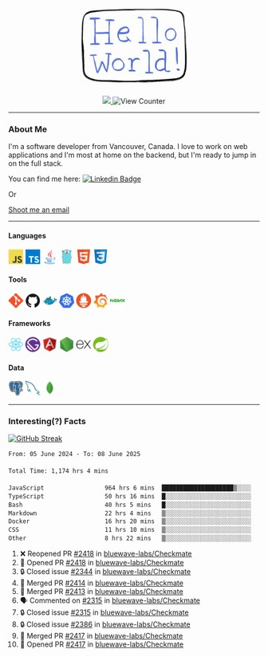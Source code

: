 <div align="center">
    <img src="./img/hello_world.webp" height="200px" width="">
    <div>
        <a href="https://www.linkedin.com/in/ajhollid">
            <img src="https://img.shields.io/badge/LinkedIn-blue"/>
        </a>
        <img src="https://komarev.com/ghpvc/?username=ajhollid&color=yellow" alt="View Counter">
    </div>
</div>

---

### About Me

I'm a software developer from Vancouver, Canada. I love to work on web applications and I'm most at home on the backend, but I'm ready to jump in on the full stack.

You can find me here: [![Linkedin Badge](https://img.shields.io/badge/-ajhollid-blue?style=flat&logo=Linkedin&logoColor=white)](https://www.linkedin.com/in/ajhollid)

Or

[Shoot me an email](mailto:ajhollid@gmail.com)

---

#### Languages

<div>
    <img src="./img/devicons/javascript-original.svg" width=30 height=30 alt="JavaScript">
    <img src="/img/devicons/typescript-original.svg" width=30 height=30 alt="TypeScript">
    <img src="./img/devicons/java-original.svg" width=30 height=30 alt="Java">
    <img src="./img/devicons/go-original.svg" width=30 height=30 alt="Golang">
    <img src="./img/devicons/html5-original.svg" width=30 height=30 alt="HTML 5">
    <img src="./img/devicons/css3-original.svg" width=30 height=30 alt="CSS 3">
</div>

#### Tools

<div>
    <img src="./img/devicons/git-original.svg" width=30 height=30 alt="Git">
    <img src="./img/devicons/github-original.svg" width=30 height=30 alt="Github">
    <img src="./img/devicons/docker-original.svg" width=30 
    height=30 alt="Docker">
    <img src="./img/devicons/kubernetes-original.svg" width=30 height=30 alt="K8">
    <img src="./img/devicons/prometheus-original.svg" width=30 height=30 alt="Prometheus">
    <img src="./img/devicons/grafana-original.svg" width=30 height=30 alt="Grafana">
    <img src="./img/devicons/nginx-original.svg" width=30 height=30 alt="Nginx">
</div>

#### Frameworks

<div>
    <img src="./img/devicons/react-original.svg" width=30 height=30 alt="React">
    <img src="./img/devicons/gatsby-original.svg" width=30 height=30 alt="Gatsby">
    <img src="./img/devicons/angularjs-original.svg" width=30 height=30 alt="AngularJS">
    <img src="./img/devicons/nodejs-original.svg" width=30 height=30 alt="NodeJS">
    <img src="./img/devicons/express-original.svg" width=30 height=30 alt="Express">
    <img src="./img/devicons/spring-original.svg" width=30 height=30 alt="Spring">
</div>

#### Data

<div>
    <img src="./img/devicons/postgresql-original.svg" width=30 height=30 alt="Postgresql">
    <img src="./img/devicons/mysql-original.svg" width=30 height=30 alt="Mysql">
    <img src="./img/devicons/mongodb-original.svg" width=30 height=30 alt="MongoDB">
</div>

---

### Interesting(?) Facts

[![GitHub Streak](http://github-readme-streak-stats.herokuapp.com?user=ajhollid)](https://git.io/streak-stats)

 <!--START_SECTION:waka-->

```txt
From: 05 June 2024 - To: 08 June 2025

Total Time: 1,174 hrs 4 mins

JavaScript                 964 hrs 6 mins  ████████████████████▒░░░░   81.53 %
TypeScript                 50 hrs 16 mins  █░░░░░░░░░░░░░░░░░░░░░░░░   04.25 %
Bash                       40 hrs 5 mins   █░░░░░░░░░░░░░░░░░░░░░░░░   03.39 %
Markdown                   22 hrs 4 mins   ▒░░░░░░░░░░░░░░░░░░░░░░░░   01.87 %
Docker                     16 hrs 20 mins  ▒░░░░░░░░░░░░░░░░░░░░░░░░   01.38 %
CSS                        11 hrs 10 mins  ▒░░░░░░░░░░░░░░░░░░░░░░░░   00.95 %
Other                      8 hrs 22 mins   ▒░░░░░░░░░░░░░░░░░░░░░░░░   00.71 %
```

<!--END_SECTION:waka-->


<!--START_SECTION:activity-->
1. ❌ Reopened PR [#2418](https://github.com/bluewave-labs/Checkmate/pull/2418) in [bluewave-labs/Checkmate](https://github.com/bluewave-labs/Checkmate)
2. 💪 Opened PR [#2418](https://github.com/bluewave-labs/Checkmate/pull/2418) in [bluewave-labs/Checkmate](https://github.com/bluewave-labs/Checkmate)
3. 🔒 Closed issue [#2344](https://github.com/bluewave-labs/Checkmate/issues/2344) in [bluewave-labs/Checkmate](https://github.com/bluewave-labs/Checkmate)
4. 🎉 Merged PR [#2414](https://github.com/bluewave-labs/Checkmate/pull/2414) in [bluewave-labs/Checkmate](https://github.com/bluewave-labs/Checkmate)
5. 🎉 Merged PR [#2413](https://github.com/bluewave-labs/Checkmate/pull/2413) in [bluewave-labs/Checkmate](https://github.com/bluewave-labs/Checkmate)
6. 🗣 Commented on [#2315](https://github.com/bluewave-labs/Checkmate/issues/2315#issuecomment-2957426029) in [bluewave-labs/Checkmate](https://github.com/bluewave-labs/Checkmate)
7. 🔒 Closed issue [#2315](https://github.com/bluewave-labs/Checkmate/issues/2315) in [bluewave-labs/Checkmate](https://github.com/bluewave-labs/Checkmate)
8. 🔒 Closed issue [#2386](https://github.com/bluewave-labs/Checkmate/issues/2386) in [bluewave-labs/Checkmate](https://github.com/bluewave-labs/Checkmate)
9. 🎉 Merged PR [#2417](https://github.com/bluewave-labs/Checkmate/pull/2417) in [bluewave-labs/Checkmate](https://github.com/bluewave-labs/Checkmate)
10. 💪 Opened PR [#2417](https://github.com/bluewave-labs/Checkmate/pull/2417) in [bluewave-labs/Checkmate](https://github.com/bluewave-labs/Checkmate)
<!--END_SECTION:activity-->
